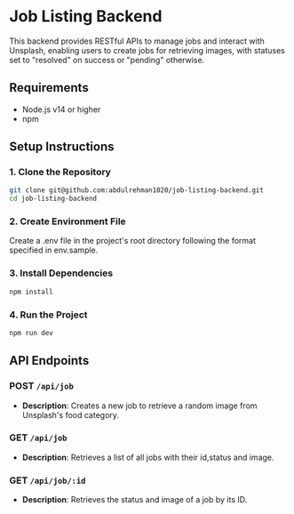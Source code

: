 # Job Listing Backend 

This backend provides RESTful APIs to manage jobs and interact with Unsplash, enabling users to create jobs for retrieving images, with statuses set to "resolved" on success or "pending" otherwise.


## Requirements

- Node.js v14 or higher
- npm 

## Setup Instructions

### 1. Clone the Repository

```bash
git clone git@github.com:abdulrehman1020/job-listing-backend.git
cd job-listing-backend
```

### 2. Create Environment File

Create a .env file in the project's root directory following the format specified in env.sample.

### 3. Install Dependencies

```bash
npm install
```

### 4. Run the Project

```bash
npm run dev
```

## API Endpoints

### POST `/api/job`

- **Description**: Creates a new job to retrieve a random image from Unsplash's food category.

### GET `/api/job`

- **Description**: Retrieves a list of all jobs with their id,status and image.

### GET `/api/job/:id`

- **Description**: Retrieves the status and image of a job by its ID.

